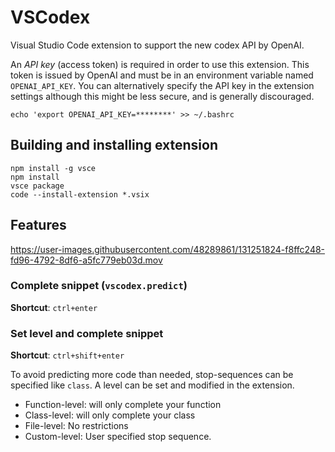 # VSCodex

Visual Studio Code extension to support the new codex API by OpenAI.

An *API key* (access token) is required in order to use this extension. This token is issued by OpenAI and must be in an environment variable named `OPENAI_API_KEY`. You can alternatively specify the API key in the extension settings although this might be less secure, and is generally discouraged.

```
echo 'export OPENAI_API_KEY=********' >> ~/.bashrc
```

## Building and installing extension

```
npm install -g vsce
npm install
vsce package
code --install-extension *.vsix
```

## Features

https://user-images.githubusercontent.com/48289861/131251824-f8ffc248-fd96-4792-8df6-a5fc779eb03d.mov

### Complete snippet (`vscodex.predict`)
**Shortcut**: `ctrl+enter`

### Set level and complete snippet
**Shortcut**: `ctrl+shift+enter`

To avoid predicting more code than needed, stop-sequences can be specified like `class`. A level can be set and modified in the extension.
* Function-level: will only complete your function
* Class-level: will only complete your class
* File-level: No restrictions
* Custom-level: User specified stop sequence.




